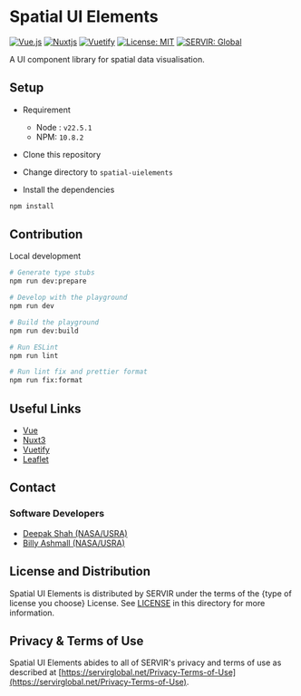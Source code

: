

# Spatial UI Elements

[![Vue.js](https://img.shields.io/badge/vuejs-%2335495e.svg?style=for-the-badge&logo=vuedotjs&logoColor=%234FC08D)](https://vuejs.org/)
[![Nuxtjs](https://img.shields.io/badge/Nuxt-002E3B?style=for-the-badge&logo=nuxtdotjs&logoColor=#00DC82)](https://nuxt.com/)
[![Vuetify](https://img.shields.io/badge/Vuetify-1867C0?style=for-the-badge&logo=vuetify&logoColor=AEDDFF)](https://vuetifyjs.com/)
[![License: MIT](https://img.shields.io/badge/License-MIT-yellow.svg?style=for-the-badge)](https://opensource.org/licenses/MIT)
[![SERVIR: Global](https://img.shields.io/badge/SERVIR-Global-green?style=for-the-badge)](https://servirglobal.net)


A UI component library for spatial data visualisation.


## Setup

* Requirement

  * Node : `v22.5.1`
  * NPM: `10.8.2`

* Clone this repository
* Change directory to `spatial-uielements`
* Install the dependencies
```bash
npm install
```

## Contribution

  <summary>Local development</summary>
  
  ```bash
  # Generate type stubs
  npm run dev:prepare
  
  # Develop with the playground
  npm run dev
  
  # Build the playground
  npm run dev:build
  
  # Run ESLint
  npm run lint

  # Run lint fix and prettier format
  npm run fix:format
  ```

  ## Useful Links

  * [Vue](https://vuejs.org/)
  * [Nuxt3](https://nuxt.com/)
  * [Vuetify](https://vuetifyjs.com/)
  * [Leaflet](https://leaflet.nuxtjs.org/)


## Contact

### Software Developers

- [Deepak Shah (NASA/USRA)](https://github.com/deepak-shah-np)
- [Billy Ashmall (NASA/USRA)](https://github.com/billyz313)



## License and Distribution

Spatial UI Elements is distributed by SERVIR under the terms of the {type of license you choose} License. See
[LICENSE](LICENSE) in this directory for more information.

## Privacy & Terms of Use

Spatial UI Elements abides to all of SERVIR's privacy and terms of use as described
at [https://servirglobal.net/Privacy-Terms-of-Use](https://servirglobal.net/Privacy-Terms-of-Use).

